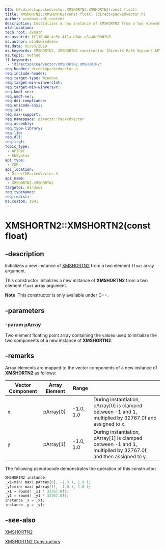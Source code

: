 ```yaml
---
UID: NF:directxpackedvector.XMSHORTN2.XMSHORTN2(const float)
title: XMSHORTN2::XMSHORTN2(const float) (directxpackedvector.h)
author: windows-sdk-content
description: Initializes a new instance of XMSHORTN2 from a two element float array argument.
old-location: 
tech.root: dxmath
ms.assetid: ff110a88-4c5e-4f1a-b04e-c8aa8e00d2b8
ms.author: windowssdkdev
ms.date: 05/06/2019
ms.keywords: XMSHORTN2, XMSHORTN2 constructor [DirectX Math Support APIs], XMSHORTN2 constructor [DirectX Math Support APIs],XMSHORTN2 structure, XMSHORTN2 structure [DirectX Math Support APIs],XMSHORTN2 constructor, XMSHORTN2.XMSHORTN2, XMSHORTN2.XMSHORTN2(), XMSHORTN2.XMSHORTN2(const float), XMSHORTN2::XMSHORTN2, XMSHORTN2::XMSHORTN2(const float), dxmath.xmshortn2_ctor_1
ms.topic: method
f1_keywords: 
 - "directxpackedvector/XMSHORTN2.XMSHORTN2"
req.header: directxpackedvector.h
req.include-header: 
req.target-type: Windows
req.target-min-winverclnt: 
req.target-min-winversvr: 
req.kmdf-ver: 
req.umdf-ver: 
req.ddi-compliance: 
req.unicode-ansi: 
req.idl: 
req.max-support: 
req.namespace: DirectX::PackedVector
req.assembly: 
req.type-library: 
req.lib: 
req.dll: 
req.irql: 
topic_type:
 - APIRef
 - kbSyntax
api_type:
 - COM
api_location:
 - DirectXPackedVector.h
api_name:
 - XMSHORTN2.XMSHORTN2
targetos: Windows
req.typenames: 
req.redist: 
ms.custom: 19H1
---
```


# XMSHORTN2::XMSHORTN2(const float)

## -description

Initializes a new instance of <a href="https://docs.microsoft.com/windows/desktop/api/directxpackedvector/ns-directxpackedvector-xmshortn2">XMSHORTN2</a> from a two element <code>float</code> array argument.

This constructor initializes a new instance of **XMSHORTN2** from a two element <code>float</code> array argument.

<div class="alert"><b>Note</b>  This constructor is only available under C++.</div>

## -parameters

### -param pArray

Two element floating point array containing the values used to initialize the two components of a new instance of **XMSHORTN2**.

## -remarks

Array elements are mapped to the vector components of a new instance of **XMSHORTN2** as follows:

| Vector Component | Array Element | Range |  |
|------------------|---------------|-------|--|
| x | pArray[0] | -1.0, 1.0 | During instantiation, pArray[0] is clamped between -1 and 1, multiplied by 32767.0f and assigned to x. |
| y | pArray[1] | -1.0, 1.0 | During instantiation, pArray[1] is clamped between -1 and 1, multiplied by 32767.0f, and then assigned to y. |

The following pseudocode demonstrates the operation of this constructor:

```cpp
XMSHORTN2 instance;
_x1=min( max( pArray[0], -1.0 ), 1.0 );
_y1=min( max( pArray[1], -1.0 ), 1.0 );
_x1 = round( _x1 * 32767.0f);
_y1 = round( _y1 * 32767.0f);
instance._x = _x1;
instance._y = _y1;
```

## -see-also

<a href="https://docs.microsoft.com/windows/desktop/api/directxpackedvector/ns-directxpackedvector-xmshortn2">XMSHORTN2</a>

<a href="https://docs.microsoft.com/windows/desktop/dxmath/xmshortn2-ctor">XMSHORTN2 Constructors</a>
